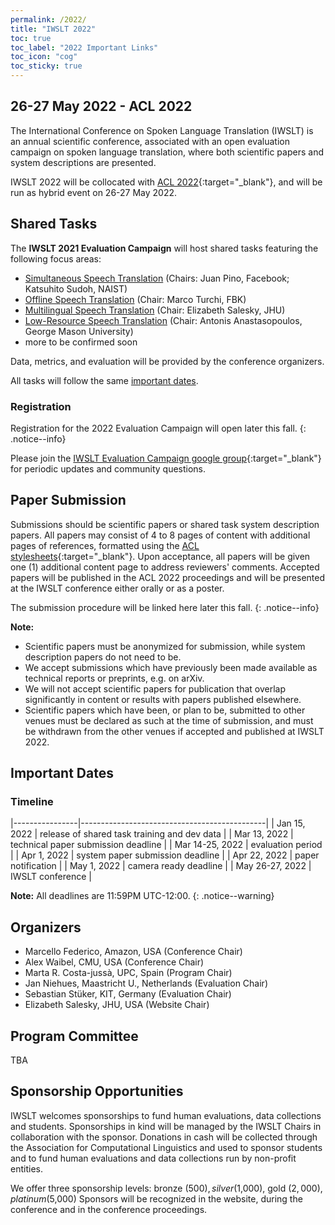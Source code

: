 ```yaml
---
permalink: /2022/
title: "IWSLT 2022"
toc: true
toc_label: "2022 Important Links"
toc_icon: "cog"
toc_sticky: true
---
```


## 26-27 May 2022 - ACL 2022

The International Conference on Spoken Language Translation (IWSLT) is an annual scientific conference, associated with an open evaluation campaign on spoken language translation, where both scientific papers and system descriptions are presented.

IWSLT 2022 will be collocated with [ACL 2022](https://2022.aclweb.org/){:target="_blank"}, and will be run as hybrid event on 26-27 May 2022.


## Shared Tasks

The **IWSLT 2021 Evaluation Campaign** will host shared tasks featuring the following focus areas:

- [Simultaneous Speech Translation](/2022/simultaneous) (Chairs: Juan Pino, Facebook; Katsuhito Sudoh, NAIST)
- [Offline Speech Translation](/2022/offline)  (Chair: Marco Turchi, FBK)
- [Multilingual Speech Translation](/2022/multilingual) (Chair: Elizabeth Salesky, JHU)
- [Low-Resource Speech Translation](/2022/low-resource) (Chair: Antonis Anastasopoulos, George Mason University)
- more to be confirmed soon
<!-- [Speech-to-speech Speech Translation](/2022/speech-to-speech) (Chair: Juan Pino, Facebook;) -->
<!-- [Dialect Speech Translation](/2022/dialect) (Chair: Kevin Duh, JHU) -->
<!-- [Speech Translation with Politeness Control](/2022/politeness) (Chair: Maria Nadejede, AWS AI)-->
<!-- [Isometric Speech Translation](/2022/isometric) (Chair: Surafel Melaku, AWS AI) -->

Data, metrics, and evaluation will be provided by the conference organizers.

All tasks will follow the same [important dates](#important-dates). 


### Registration

Registration for the 2022 Evaluation Campaign will open later this fall. 
{: .notice--info}

Please join the [IWSLT Evaluation Campaign google group](https://groups.google.com/g/iwslt-evaluation-campaign){:target="_blank"} for periodic updates and community questions.


## Paper Submission

Submissions should be scientific papers or shared task system description papers. 
All papers may consist of 4 to 8 pages of content with additional pages of references, formatted using the [ACL stylesheets](https://acl-org.github.io/ACLPUB/formatting.html){:target="_blank"}. 
Upon acceptance, all papers will be given one (1) additional content page to address reviewers' comments.
Accepted papers will be published in the ACL 2022 proceedings and will be presented at the IWSLT conference either orally or as a poster.

The submission procedure will be linked here later this fall. 
{: .notice--info}


**Note:**
- Scientific papers must be anonymized for submission, while system description papers do not need to be.
- We accept submissions which have previously been made available as technical reports or preprints, e.g. on arXiv.
- We will not accept scientific papers for publication that overlap significantly in content or results with papers published elsewhere.
- Scientific papers which have been, or plan to be, submitted to other venues must be declared as such at the time of submission, and must be withdrawn from the other venues if accepted and published at IWSLT 2022.


## Important Dates

### Timeline

|----------------|----------------------------------------------|
| Jan 15, 2022    | release of shared task training and dev data |
| Mar 13, 2022   | technical paper submission deadline          |
| Mar 14-25, 2022 | evaluation period                            |
| Apr  1, 2022   | system paper submission deadline             |
| Apr 22, 2022  | paper notification                           |
| May 1, 2022   | camera ready deadline                         |
| May 26-27, 2022  | IWSLT conference                              |


**Note:** All deadlines are 11:59PM UTC-12:00.
{: .notice--warning}

## Organizers
- Marcello Federico, Amazon, USA (Conference Chair)
- Alex Waibel, CMU, USA (Conference Chair)
- Marta R. Costa-jussà, UPC, Spain (Program Chair)
- Jan Niehues, Maastricht U., Netherlands (Evaluation Chair)
- Sebastian Stüker, KIT, Germany (Evaluation Chair)
- Elizabeth Salesky, JHU, USA (Website Chair)

## Program Committee

TBA

## Sponsorship Opportunities

IWSLT welcomes sponsorships to fund human evaluations, data collections and students. 
Sponsorships in kind will be managed by the IWSLT Chairs in collaboration with the sponsor. 
Donations in cash will be collected through the Association for Computational Linguistics and 
used to sponsor students and to fund human evaluations and data collections run by non-profit entities.  

We offer three sponsorship levels: bronze ($500), silver ($1,000), gold ($2,000), platinum ($5,000)
Sponsors will be recognized in the website, during the conference and in the conference proceedings.  





